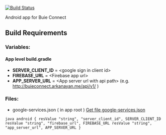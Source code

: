 [![Build Status](https://travis-ci.org/BuieConnect/BuieConnect-Android.svg?branch=master)](https://travis-ci.org/BuieConnect/BuieConnect-Android)

Android app for Buie Connect


## Build Requirements
### Variables:
#### App level build.gradle
   - **SERVER_CLIENT_ID** = \<google sign in client id\>
   - **FIREBASE_URL** = \<Firebase app url\>
   - **APP_SERVER_URL** = \<App server url with api path\> (e.g. http://buieconnect.arkanayan.me/api/v1/ )

### Files:
- google-services.json ( in app root ) [Get file google-services.json](https://developers.google.com/mobile/add)
    
`java
android {
    resValue "string", "server_client_id", SERVER_CLIENT_ID
    resValue "string", "firebase_url", FIREBASE_URL
    resValue "string", "app_server_url", APP_SERVER_URL
}
`
    